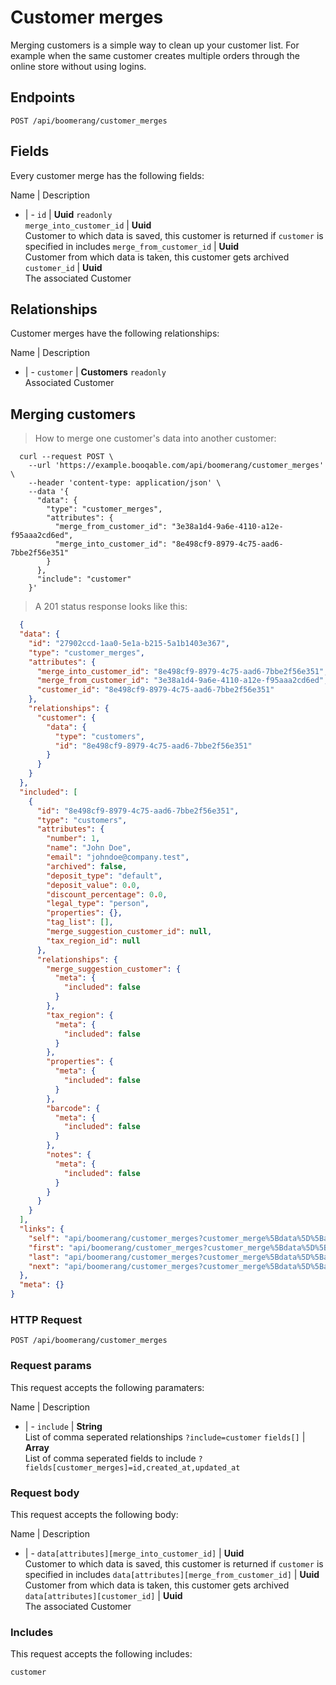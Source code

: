 # Customer merges

Merging customers is a simple way to clean up your customer list. For example when the same customer creates multiple orders through the online store without using logins.

## Endpoints
`POST /api/boomerang/customer_merges`

## Fields
Every customer merge has the following fields:

Name | Description
- | -
`id` | **Uuid** `readonly`<br>
`merge_into_customer_id` | **Uuid**<br>Customer to which data is saved, this customer is returned if `customer` is specified in includes
`merge_from_customer_id` | **Uuid**<br>Customer from which data is taken, this customer gets archived
`customer_id` | **Uuid**<br>The associated Customer


## Relationships
Customer merges have the following relationships:

Name | Description
- | -
`customer` | **Customers** `readonly`<br>Associated Customer


## Merging customers



> How to merge one customer's data into another customer:

```shell
  curl --request POST \
    --url 'https://example.booqable.com/api/boomerang/customer_merges' \
    --header 'content-type: application/json' \
    --data '{
      "data": {
        "type": "customer_merges",
        "attributes": {
          "merge_from_customer_id": "3e38a1d4-9a6e-4110-a12e-f95aaa2cd6ed",
          "merge_into_customer_id": "8e498cf9-8979-4c75-aad6-7bbe2f56e351"
        }
      },
      "include": "customer"
    }'
```

> A 201 status response looks like this:

```json
  {
  "data": {
    "id": "27902ccd-1aa0-5e1a-b215-5a1b1403e367",
    "type": "customer_merges",
    "attributes": {
      "merge_into_customer_id": "8e498cf9-8979-4c75-aad6-7bbe2f56e351",
      "merge_from_customer_id": "3e38a1d4-9a6e-4110-a12e-f95aaa2cd6ed",
      "customer_id": "8e498cf9-8979-4c75-aad6-7bbe2f56e351"
    },
    "relationships": {
      "customer": {
        "data": {
          "type": "customers",
          "id": "8e498cf9-8979-4c75-aad6-7bbe2f56e351"
        }
      }
    }
  },
  "included": [
    {
      "id": "8e498cf9-8979-4c75-aad6-7bbe2f56e351",
      "type": "customers",
      "attributes": {
        "number": 1,
        "name": "John Doe",
        "email": "johndoe@company.test",
        "archived": false,
        "deposit_type": "default",
        "deposit_value": 0.0,
        "discount_percentage": 0.0,
        "legal_type": "person",
        "properties": {},
        "tag_list": [],
        "merge_suggestion_customer_id": null,
        "tax_region_id": null
      },
      "relationships": {
        "merge_suggestion_customer": {
          "meta": {
            "included": false
          }
        },
        "tax_region": {
          "meta": {
            "included": false
          }
        },
        "properties": {
          "meta": {
            "included": false
          }
        },
        "barcode": {
          "meta": {
            "included": false
          }
        },
        "notes": {
          "meta": {
            "included": false
          }
        }
      }
    }
  ],
  "links": {
    "self": "api/boomerang/customer_merges?customer_merge%5Bdata%5D%5Battributes%5D%5Bmerge_from_customer_id%5D=3e38a1d4-9a6e-4110-a12e-f95aaa2cd6ed&customer_merge%5Bdata%5D%5Battributes%5D%5Bmerge_into_customer_id%5D=8e498cf9-8979-4c75-aad6-7bbe2f56e351&customer_merge%5Bdata%5D%5Btype%5D=customer_merges&customer_merge%5Binclude%5D=customer&data%5Battributes%5D%5Bmerge_from_customer_id%5D=3e38a1d4-9a6e-4110-a12e-f95aaa2cd6ed&data%5Battributes%5D%5Bmerge_into_customer_id%5D=8e498cf9-8979-4c75-aad6-7bbe2f56e351&data%5Btype%5D=customer_merges&include=customer&page%5Bnumber%5D=1&page%5Bsize%5D=25",
    "first": "api/boomerang/customer_merges?customer_merge%5Bdata%5D%5Battributes%5D%5Bmerge_from_customer_id%5D=3e38a1d4-9a6e-4110-a12e-f95aaa2cd6ed&customer_merge%5Bdata%5D%5Battributes%5D%5Bmerge_into_customer_id%5D=8e498cf9-8979-4c75-aad6-7bbe2f56e351&customer_merge%5Bdata%5D%5Btype%5D=customer_merges&customer_merge%5Binclude%5D=customer&data%5Battributes%5D%5Bmerge_from_customer_id%5D=3e38a1d4-9a6e-4110-a12e-f95aaa2cd6ed&data%5Battributes%5D%5Bmerge_into_customer_id%5D=8e498cf9-8979-4c75-aad6-7bbe2f56e351&data%5Btype%5D=customer_merges&include=customer&page%5Bnumber%5D=1&page%5Bsize%5D=25",
    "last": "api/boomerang/customer_merges?customer_merge%5Bdata%5D%5Battributes%5D%5Bmerge_from_customer_id%5D=3e38a1d4-9a6e-4110-a12e-f95aaa2cd6ed&customer_merge%5Bdata%5D%5Battributes%5D%5Bmerge_into_customer_id%5D=8e498cf9-8979-4c75-aad6-7bbe2f56e351&customer_merge%5Bdata%5D%5Btype%5D=customer_merges&customer_merge%5Binclude%5D=customer&data%5Battributes%5D%5Bmerge_from_customer_id%5D=3e38a1d4-9a6e-4110-a12e-f95aaa2cd6ed&data%5Battributes%5D%5Bmerge_into_customer_id%5D=8e498cf9-8979-4c75-aad6-7bbe2f56e351&data%5Btype%5D=customer_merges&include=customer&page%5Bnumber%5D=&page%5Bsize%5D=25",
    "next": "api/boomerang/customer_merges?customer_merge%5Bdata%5D%5Battributes%5D%5Bmerge_from_customer_id%5D=3e38a1d4-9a6e-4110-a12e-f95aaa2cd6ed&customer_merge%5Bdata%5D%5Battributes%5D%5Bmerge_into_customer_id%5D=8e498cf9-8979-4c75-aad6-7bbe2f56e351&customer_merge%5Bdata%5D%5Btype%5D=customer_merges&customer_merge%5Binclude%5D=customer&data%5Battributes%5D%5Bmerge_from_customer_id%5D=3e38a1d4-9a6e-4110-a12e-f95aaa2cd6ed&data%5Battributes%5D%5Bmerge_into_customer_id%5D=8e498cf9-8979-4c75-aad6-7bbe2f56e351&data%5Btype%5D=customer_merges&include=customer&page%5Bnumber%5D=2&page%5Bsize%5D=25"
  },
  "meta": {}
}
```

### HTTP Request

`POST /api/boomerang/customer_merges`

### Request params

This request accepts the following paramaters:

Name | Description
- | -
`include` | **String**<br>List of comma seperated relationships `?include=customer`
`fields[]` | **Array**<br>List of comma seperated fields to include `?fields[customer_merges]=id,created_at,updated_at`


### Request body

This request accepts the following body:

Name | Description
- | -
`data[attributes][merge_into_customer_id]` | **Uuid**<br>Customer to which data is saved, this customer is returned if `customer` is specified in includes
`data[attributes][merge_from_customer_id]` | **Uuid**<br>Customer from which data is taken, this customer gets archived
`data[attributes][customer_id]` | **Uuid**<br>The associated Customer


### Includes

This request accepts the following includes:

`customer`





